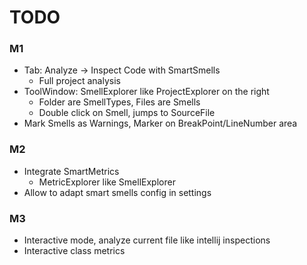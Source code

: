 # TODO

### M1

- Tab: Analyze -> Inspect Code with SmartSmells
	- Full project analysis 
- ToolWindow: SmellExplorer like ProjectExplorer on the right
	- Folder are SmellTypes, Files are Smells
	- Double click on Smell, jumps to SourceFile
- Mark Smells as Warnings, Marker on BreakPoint/LineNumber area

### M2

- Integrate SmartMetrics
	- MetricExplorer like SmellExplorer
- Allow to adapt smart smells config in settings

### M3

- Interactive mode, analyze current file like intellij inspections
- Interactive class metrics
